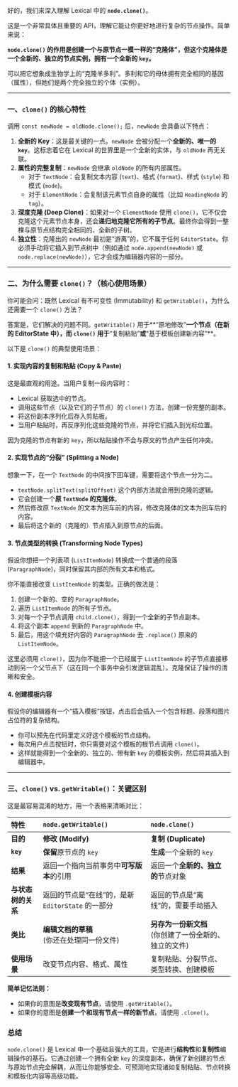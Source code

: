 好的，我们来深入理解 Lexical 中的 **`node.clone()`**。

这是一个非常具体且重要的 API，理解它能让你更好地进行复杂的节点操作。简单来说：

**`node.clone()` 的作用是创建一个与原节点一模一样的“克隆体”，但这个克隆体是一个全新的、独立的节点实例，拥有一个全新的 `key`。**

可以把它想象成生物学上的“克隆羊多利”。多利和它的母体拥有完全相同的基因（属性），但她们是两个完全独立的个体（实例）。

---

### 一、`clone()` 的核心特性

调用 `const newNode = oldNode.clone();` 后，`newNode` 会具备以下特点：

1.  **全新的 Key**：这是最关键的一点。`newNode` 会被分配一个**全新的、唯一的 `key`**。这标志着它在 Lexical 的世界里是一个全新的实体，与 `oldNode` 再无关联。
2.  **属性的完整复制**：`newNode` 会继承 `oldNode` 的所有内部属性。
    -   对于 `TextNode`：会复制文本内容 (`text`)、格式 (`format`)、样式 (`style`) 和模式 (`mode`)。
    -   对于 `ElementNode`：会复制该元素节点自身的属性（比如 `HeadingNode` 的 `tag`）。
3.  **深度克隆 (Deep Clone)**：如果对一个 `ElementNode` 使用 `clone()`，它不仅会克隆这个元素节点本身，还会**递归地克隆它所有的子节点**。最终你会得到一整棵与原节点结构完全相同的、全新的子树。
4.  **独立性**：克隆出的 `newNode` 最初是“游离”的，它不属于任何 `EditorState`。你必须手动将它插入到节点树中（例如通过 `node.append(newNode)` 或 `node.replace(newNode)`），它才会成为编辑器内容的一部分。

---

### 二、为什么需要 `clone()`？（核心使用场景）

你可能会问：既然 Lexical 有不可变性 (Immutability) 和 `getWritable()`，为什么还需要一个 `clone()` 方法？

答案是，它们解决的问题不同。`getWritable()` 用于**“原地修改”**一个节点（在新的 EditorState 中），而 `clone()` 用于**“复制粘贴”**或**“基于模板创建新内容”**。

以下是 `clone()` 的典型使用场景：

#### 1. 实现内容的复制和粘贴 (Copy & Paste)

这是最直观的用途。当用户复制一段内容时：
-   Lexical 获取选中的节点。
-   调用这些节点（以及它们的子节点）的 `clone()` 方法，创建一份完整的副本。
-   将这份副本序列化后存入剪贴板。
-   当用户粘贴时，再反序列化这些克隆的节点，并将它们插入到光标位置。

因为克隆的节点有新的 `key`，所以粘贴操作不会与原文的节点产生任何冲突。

#### 2. 实现节点的“分裂” (Splitting a Node)

想象一下，在一个 `TextNode` 的中间按下回车键，需要将这个节点一分为二。
-   `textNode.splitText(splitOffset)` 这个内部方法就会用到克隆的逻辑。
-   它会创建一个**原 `TextNode` 的克隆体**。
-   然后修改原 `TextNode` 的文本为回车前的内容，修改克隆体的文本为回车后的内容。
-   最后将这个新的（克隆的）节点插入到原节点的后面。

#### 3. 节点类型的转换 (Transforming Node Types)

假设你想把一个列表项 (`ListItemNode`) 转换成一个普通的段落 (`ParagraphNode`)，同时保留其内部的所有文本和格式。

你不能直接改变 `ListItemNode` 的类型。正确的做法是：
1.  创建一个新的、空的 `ParagraphNode`。
2.  遍历 `ListItemNode` 的所有子节点。
3.  对每一个子节点调用 `child.clone()`，得到一个全新的子节点副本。
4.  将这个副本 `append` 到新的 `ParagraphNode` 中。
5.  最后，用这个填充好内容的 `ParagraphNode` 去 `.replace()` 原来的 `ListItemNode`。

这里必须用 `clone()`，因为你不能把一个已经属于 `ListItemNode` 的子节点直接移动到另一个父节点下（这在同一个事务中会引发逻辑混乱）。克隆保证了操作的清晰和安全。

#### 4. 创建模板内容

假设你的编辑器有一个“插入模板”按钮，点击后会插入一个包含标题、段落和图片占位符的复杂结构。
-   你可以预先在代码里定义好这个模板的节点结构。
-   每次用户点击按钮时，你只需要对这个模板的根节点调用 `clone()`。
-   这样就能得到一个全新的、独立的、带有新 `key` 的模板实例，然后将其插入到编辑器中。

---

### 三、`clone()` vs. `getWritable()`：关键区别

这是最容易混淆的地方，用一个表格来清晰对比：

| 特性 | `node.getWritable()` | `node.clone()` |
| :--- | :--- | :--- |
| **目的** | **修改 (Modify)** | **复制 (Duplicate)** |
| **`key`** | **保留**原节点的 `key` | **生成**一个全新的 `key` |
| **结果** | 返回一个指向当前事务中**可写版本**的引用 | 返回一个**全新的、独立的**节点对象 |
| **与状态树的关系** | 返回的节点是“在线”的，是新 `EditorState` 的一部分 | 返回的节点是“离线”的，需要手动插入 |
| **类比** | **编辑文档的草稿** <br> (你还在处理同一份文件) | **另存为一份新文档** <br> (你创建了一份全新的、独立的文件) |
| **使用场景** | 改变节点内容、格式、属性 | 复制粘贴、分裂节点、类型转换、创建模板 |

**简单记忆法则：**
-   如果你的意图是**改变现有节点**，请使用 `.getWritable()`。
-   如果你的意图是**创建一个和现有节点一样的新节点**，请使用 `.clone()`。

### 总结

`node.clone()` 是 Lexical 中一个基础且强大的工具，它是进行**结构性**和**复制性**编辑操作的基石。它通过创建一个拥有全新 `key` 的深度副本，确保了新创建的节点与原始节点完全解耦，从而让你能够安全、可预测地实现诸如复制粘贴、节点转换和模板化内容等高级功能。